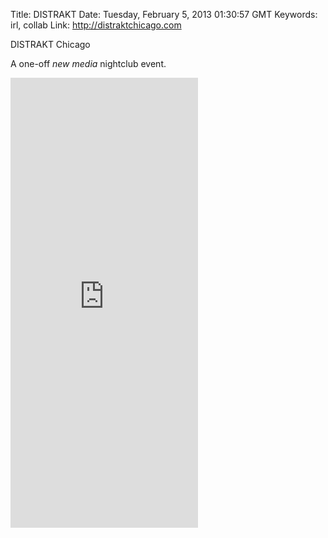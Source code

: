 Title: DISTRAKT
Date: Tuesday, February 5, 2013 01:30:57 GMT
Keywords: irl, collab
Link: http://distraktchicago.com

DISTRAKT Chicago

A one-off _new media_ nightclub event.

<iframe height="720" src="http://www.youtube.com/embed/5FqAAi4cxKA?rel=0" frameborder="0" allowfullscreen></iframe>